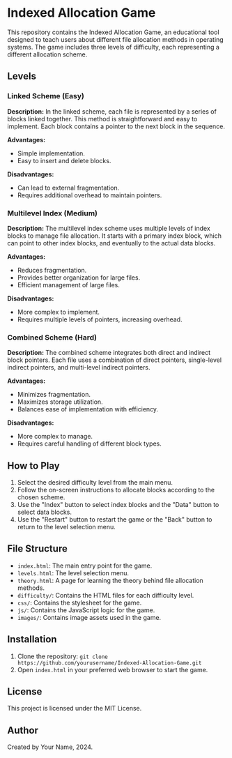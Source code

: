 
# Indexed Allocation Game

This repository contains the Indexed Allocation Game, an educational tool designed to teach users about different file allocation methods in operating systems. The game includes three levels of difficulty, each representing a different allocation scheme.

## Levels

### Linked Scheme (Easy)
**Description:**
In the linked scheme, each file is represented by a series of blocks linked together. This method is straightforward and easy to implement. Each block contains a pointer to the next block in the sequence.

**Advantages:**
- Simple implementation.
- Easy to insert and delete blocks.

**Disadvantages:**
- Can lead to external fragmentation.
- Requires additional overhead to maintain pointers.

### Multilevel Index (Medium)
**Description:**
The multilevel index scheme uses multiple levels of index blocks to manage file allocation. It starts with a primary index block, which can point to other index blocks, and eventually to the actual data blocks.

**Advantages:**
- Reduces fragmentation.
- Provides better organization for large files.
- Efficient management of large files.

**Disadvantages:**
- More complex to implement.
- Requires multiple levels of pointers, increasing overhead.

### Combined Scheme (Hard)
**Description:**
The combined scheme integrates both direct and indirect block pointers. Each file uses a combination of direct pointers, single-level indirect pointers, and multi-level indirect pointers.

**Advantages:**
- Minimizes fragmentation.
- Maximizes storage utilization.
- Balances ease of implementation with efficiency.

**Disadvantages:**
- More complex to manage.
- Requires careful handling of different block types.

## How to Play
1. Select the desired difficulty level from the main menu.
2. Follow the on-screen instructions to allocate blocks according to the chosen scheme.
3. Use the "Index" button to select index blocks and the "Data" button to select data blocks.
4. Use the "Restart" button to restart the game or the "Back" button to return to the level selection menu.

## File Structure
- `index.html`: The main entry point for the game.
- `levels.html`: The level selection menu.
- `theory.html`: A page for learning the theory behind file allocation methods.
- `difficulty/`: Contains the HTML files for each difficulty level.
- `css/`: Contains the stylesheet for the game.
- `js/`: Contains the JavaScript logic for the game.
- `images/`: Contains image assets used in the game.

## Installation
1. Clone the repository: `git clone https://github.com/yourusername/Indexed-Allocation-Game.git`
2. Open `index.html` in your preferred web browser to start the game.

## License
This project is licensed under the MIT License.

## Author
Created by Your Name, 2024.
